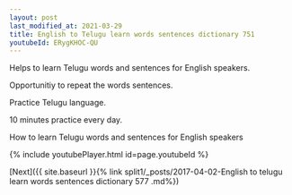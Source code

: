 ```yaml
---
layout: post
last_modified_at: 2021-03-29
title: English to Telugu learn words sentences dictionary 751 
youtubeId: ERygKHOC-QU
---
```

 
 
Helps to learn Telugu words and sentences for English speakers.

Opportunitiy to repeat the words sentences. 

Practice Telugu language. 
 
10 minutes practice every day. 
 
How to learn Telugu words and sentences for English speakers 
 
{% include youtubePlayer.html id=page.youtubeId %}
 
 
[Next]({{ site.baseurl }}{% link  split1/_posts/2017-04-02-English to telugu learn words sentences dictionary 577 .md%})
 
